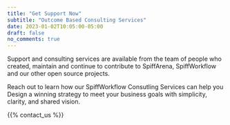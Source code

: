 ```yaml
---
title: "Get Support Now"
subtitle: "Outcome Based Consulting Services"
date: 2023-01-02T10:05:00-05:00
draft: false
no_comments: true
---
```


Support and consulting services are available from the team of people who created, maintain and continue to contribute to SpiffArena, SpiffWorkflow and our other open source projects.

Reach out to learn how our SpiffWorkflow Consutling Services can help you Design a winning strategy to meet your business goals with simplicity, clarity, and shared vision.

{{% contact_us %}}

